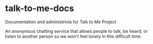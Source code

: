 # talk-to-me-docs
Documentation and administrivia for Talk to Me Project

An anonymous chatting service that allows people to talk, be heard, or listen to another person so we won't feel lonely in this difficult time.
